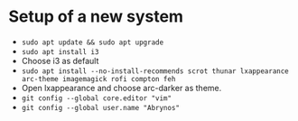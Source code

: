 # Setup of a new system
- `sudo apt update && sudo apt upgrade`
- `sudo apt install i3`
- Choose i3 as default
- `sudo apt install --no-install-recommends scrot thunar lxappearance arc-theme imagemagick rofi compton feh`
- Open lxappearance and choose arc-darker as theme.
- `git config --global core.editor "vim"`
- `git config --global user.name "Abrynos"`


